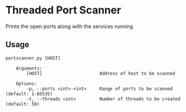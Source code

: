 # Threaded Port Scanner
Prints the open ports along with the services running

## Usage
```
portscanner.py [HOST]

    Arguments:
        [HOST]                      Address of host to be scanned
    
    Options:
        -p, --ports <int>-<int>     Range of ports to be scanned (default: 1-65535)
        -t, --threads <int>         Number of threads to be created (default: 50)
```
